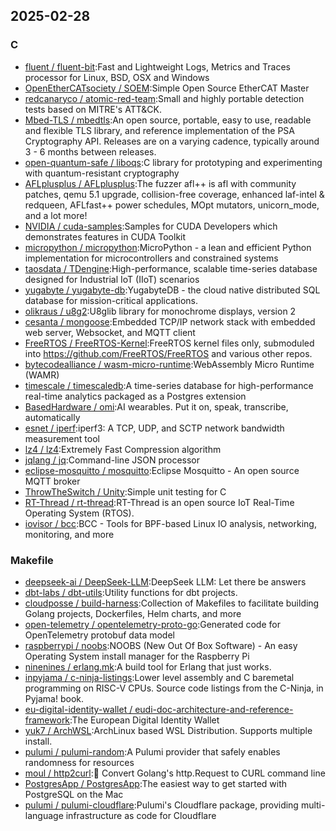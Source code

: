 ## 2025-02-28

### C

* [fluent / fluent-bit](https://github.com/fluent/fluent-bit):Fast and Lightweight Logs, Metrics and Traces processor for Linux, BSD, OSX and Windows
* [OpenEtherCATsociety / SOEM](https://github.com/OpenEtherCATsociety/SOEM):Simple Open Source EtherCAT Master
* [redcanaryco / atomic-red-team](https://github.com/redcanaryco/atomic-red-team):Small and highly portable detection tests based on MITRE's ATT&CK.
* [Mbed-TLS / mbedtls](https://github.com/Mbed-TLS/mbedtls):An open source, portable, easy to use, readable and flexible TLS library, and reference implementation of the PSA Cryptography API. Releases are on a varying cadence, typically around 3 - 6 months between releases.
* [open-quantum-safe / liboqs](https://github.com/open-quantum-safe/liboqs):C library for prototyping and experimenting with quantum-resistant cryptography
* [AFLplusplus / AFLplusplus](https://github.com/AFLplusplus/AFLplusplus):The fuzzer afl++ is afl with community patches, qemu 5.1 upgrade, collision-free coverage, enhanced laf-intel & redqueen, AFLfast++ power schedules, MOpt mutators, unicorn_mode, and a lot more!
* [NVIDIA / cuda-samples](https://github.com/NVIDIA/cuda-samples):Samples for CUDA Developers which demonstrates features in CUDA Toolkit
* [micropython / micropython](https://github.com/micropython/micropython):MicroPython - a lean and efficient Python implementation for microcontrollers and constrained systems
* [taosdata / TDengine](https://github.com/taosdata/TDengine):High-performance, scalable time-series database designed for Industrial IoT (IIoT) scenarios
* [yugabyte / yugabyte-db](https://github.com/yugabyte/yugabyte-db):YugabyteDB - the cloud native distributed SQL database for mission-critical applications.
* [olikraus / u8g2](https://github.com/olikraus/u8g2):U8glib library for monochrome displays, version 2
* [cesanta / mongoose](https://github.com/cesanta/mongoose):Embedded TCP/IP network stack with embedded web server, Websocket, and MQTT client
* [FreeRTOS / FreeRTOS-Kernel](https://github.com/FreeRTOS/FreeRTOS-Kernel):FreeRTOS kernel files only, submoduled into https://github.com/FreeRTOS/FreeRTOS and various other repos.
* [bytecodealliance / wasm-micro-runtime](https://github.com/bytecodealliance/wasm-micro-runtime):WebAssembly Micro Runtime (WAMR)
* [timescale / timescaledb](https://github.com/timescale/timescaledb):A time-series database for high-performance real-time analytics packaged as a Postgres extension
* [BasedHardware / omi](https://github.com/BasedHardware/omi):AI wearables. Put it on, speak, transcribe, automatically
* [esnet / iperf](https://github.com/esnet/iperf):iperf3: A TCP, UDP, and SCTP network bandwidth measurement tool
* [lz4 / lz4](https://github.com/lz4/lz4):Extremely Fast Compression algorithm
* [jqlang / jq](https://github.com/jqlang/jq):Command-line JSON processor
* [eclipse-mosquitto / mosquitto](https://github.com/eclipse-mosquitto/mosquitto):Eclipse Mosquitto - An open source MQTT broker
* [ThrowTheSwitch / Unity](https://github.com/ThrowTheSwitch/Unity):Simple unit testing for C
* [RT-Thread / rt-thread](https://github.com/RT-Thread/rt-thread):RT-Thread is an open source IoT Real-Time Operating System (RTOS).
* [iovisor / bcc](https://github.com/iovisor/bcc):BCC - Tools for BPF-based Linux IO analysis, networking, monitoring, and more

### Makefile

* [deepseek-ai / DeepSeek-LLM](https://github.com/deepseek-ai/DeepSeek-LLM):DeepSeek LLM: Let there be answers
* [dbt-labs / dbt-utils](https://github.com/dbt-labs/dbt-utils):Utility functions for dbt projects.
* [cloudposse / build-harness](https://github.com/cloudposse/build-harness):Collection of Makefiles to facilitate building Golang projects, Dockerfiles, Helm charts, and more
* [open-telemetry / opentelemetry-proto-go](https://github.com/open-telemetry/opentelemetry-proto-go):Generated code for OpenTelemetry protobuf data model
* [raspberrypi / noobs](https://github.com/raspberrypi/noobs):NOOBS (New Out Of Box Software) - An easy Operating System install manager for the Raspberry Pi
* [ninenines / erlang.mk](https://github.com/ninenines/erlang.mk):A build tool for Erlang that just works.
* [inpyjama / c-ninja-listings](https://github.com/inpyjama/c-ninja-listings):Lower level assembly and C baremetal programming on RISC-V CPUs. Source code listings from the C-Ninja, in Pyjama! book.
* [eu-digital-identity-wallet / eudi-doc-architecture-and-reference-framework](https://github.com/eu-digital-identity-wallet/eudi-doc-architecture-and-reference-framework):The European Digital Identity Wallet
* [yuk7 / ArchWSL](https://github.com/yuk7/ArchWSL):ArchLinux based WSL Distribution. Supports multiple install.
* [pulumi / pulumi-random](https://github.com/pulumi/pulumi-random):A Pulumi provider that safely enables randomness for resources
* [moul / http2curl](https://github.com/moul/http2curl):📐 Convert Golang's http.Request to CURL command line
* [PostgresApp / PostgresApp](https://github.com/PostgresApp/PostgresApp):The easiest way to get started with PostgreSQL on the Mac
* [pulumi / pulumi-cloudflare](https://github.com/pulumi/pulumi-cloudflare):Pulumi's Cloudflare package, providing multi-language infrastructure as code for Cloudflare
